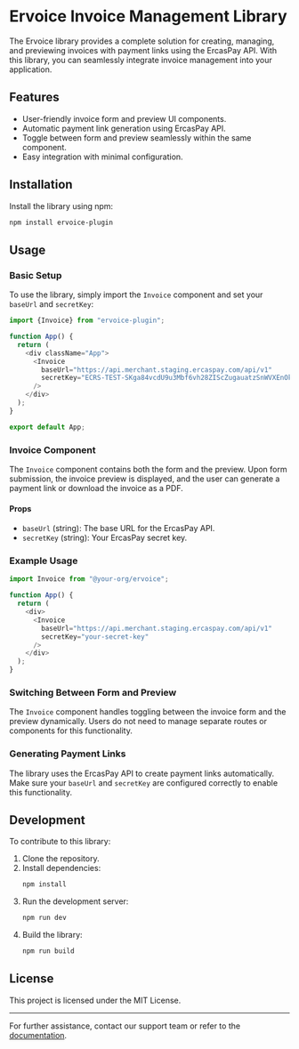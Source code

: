 # Ervoice Invoice Management Library

The Ervoice library provides a complete solution for creating, managing, and previewing invoices with payment links using the ErcasPay API. With this library, you can seamlessly integrate invoice management into your application.

## Features

- User-friendly invoice form and preview UI components.
- Automatic payment link generation using ErcasPay API.
- Toggle between form and preview seamlessly within the same component.
- Easy integration with minimal configuration.

## Installation

Install the library using npm:

```bash
npm install ervoice-plugin
```

## Usage

### Basic Setup

To use the library, simply import the `Invoice` component and set your `baseUrl` and `secretKey`:

```javascript
import {Invoice} from "ervoice-plugin";

function App() {
  return (
    <div className="App">
      <Invoice
        baseUrl="https://api.merchant.staging.ercaspay.com/api/v1"
        secretKey="ECRS-TEST-SKga84vcdU9u3Mbf6vh28ZIScZugauatzSnWVXEnOk"
      />
    </div>
  );
}

export default App;
```

### Invoice Component
The `Invoice` component contains both the form and the preview. Upon form submission, the invoice preview is displayed, and the user can generate a payment link or download the invoice as a PDF.

#### Props
- `baseUrl` (string): The base URL for the ErcasPay API.
- `secretKey` (string): Your ErcasPay secret key.

### Example Usage
```javascript
import Invoice from "@your-org/ervoice";

function App() {
  return (
    <div>
      <Invoice
        baseUrl="https://api.merchant.staging.ercaspay.com/api/v1"
        secretKey="your-secret-key"
      />
    </div>
  );
}
```

### Switching Between Form and Preview
The `Invoice` component handles toggling between the invoice form and the preview dynamically. Users do not need to manage separate routes or components for this functionality.

### Generating Payment Links
The library uses the ErcasPay API to create payment links automatically. Make sure your `baseUrl` and `secretKey` are configured correctly to enable this functionality.

## Development

To contribute to this library:

1. Clone the repository.
2. Install dependencies:
   ```bash
   npm install
   ```
3. Run the development server:
   ```bash
   npm run dev
   ```
4. Build the library:
   ```bash
   npm run build
   ```

## License

This project is licensed under the MIT License.

---
For further assistance, contact our support team or refer to the [documentation](#).
